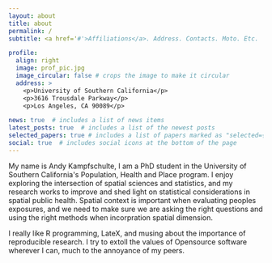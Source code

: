 ```yaml
---
layout: about
title: about
permalink: /
subtitle: <a href='#'>Affiliations</a>. Address. Contacts. Moto. Etc.

profile:
  align: right
  image: prof_pic.jpg
  image_circular: false # crops the image to make it circular
  address: >
    <p>University of Southern California</p>
    <p>3616 Trousdale Parkway</p>
    <p>Los Angeles, CA 90089</p>

news: true  # includes a list of news items
latest_posts: true  # includes a list of the newest posts
selected_papers: true # includes a list of papers marked as "selected={true}"
social: true  # includes social icons at the bottom of the page
---
```


My name is Andy Kampfschulte, I am a PhD student in the University of Southern California's Population, Health and Place program. I enjoy exploring the intersection of spatial sciences and statistics, and my research works to improve and shed light on statistical considerations in spatial public health. Spatial context is important when evaluating peoples exposures, and we need to make sure we are asking the right questions and using the right methods when incorpration spatial dimension.

I really like R programming, LateX, and musing about the importance of reproducible research. I try to extoll the values of Opensource software wherever I can, much to the annoyance of my peers.

